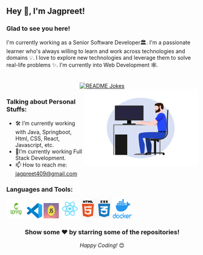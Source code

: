## Hey 👋, I'm Jagpreet!

### Glad to see you here!

I'm currently working as a Senior Software Developer🏛. I'm a passionate learner who's always willing to learn and work across technologies and domains 💡. I love to explore new technologies and leverage them to solve real-life problems ✨. I'm currently into Web Development 🕸️.

<div align="center">

</br>
<a href="https://readme-jokes.vercel.app"><img align="center" src="https://readme-jokes.vercel.app/api?bgColor=%23073b4c&textColor=%2306d6a0&aColor=%2306d6a0&borderColor=%2306d6a0" alt="README Jokes"></a>

</div>

<img align="right" height="200" width="300" alt="" src="devguy3.gif" />

### Talking about Personal Stuffs:

- 🛠 I’m currently working with Java, Springboot, Html, CSS, React, <br /> Javascript, etc.
- 🚀I’m currently working Full Stack Development.
- 📫 How to reach me: jagpreet409@gmail.com

### Languages and Tools:

<code><img height="50" width="50" src="spring-boot-logo-png-4-transparent.png" alt="spring"></code>
<code><img height="40" width="40" src="Visual_Studio_Code_1.35_icon.png" alt="react"></code>
<code><img height="40" width="40" src="javascript-php-developers.png" alt="javascript"></code>
<code><img height="50" width="50" src="https://raw.githubusercontent.com/github/explore/80688e429a7d4ef2fca1e82350fe8e3517d3494d/topics/react/react.png" alt="react"></code>
<code><img height="50" width="80" src="23-237369_html5-and-css3-transparent-background-html-logo-hd.png" alt="react"></code>
<code><img height="50" width="50" src="vertical-logo-monochromatic.png" alt="react"></code>

<div align="center">

### Show some ❤️ by starring some of the repositories!

<i>Happy Coding!</i> 😊

</div>
